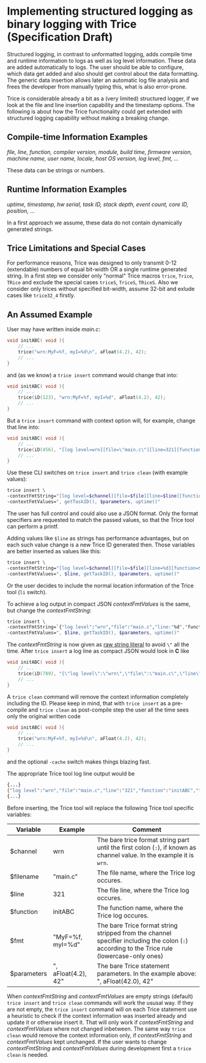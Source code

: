 # Implementing structured logging as binary logging with Trice (Specification Draft)

Structured logging, in contrast to unformatted logging, adds compile time and runtime information to logs as well as log level information. These data are added automatically to logs. The user should be able to configure, which data get added and also should get control about the data formatting. The generic data insertion allows later an automatic log file analysis and frees the developer from manually typing this, what is also error-prone.

Trice is considerable already a bit as a (very limited) structured logger, if we look at the file and line insertion capability and the timestamp options. The following is about how the Trice functionality could get extended with structured logging capability without making a breaking change.

## Compile-time Information Examples

*file, line, function, compiler version, module, build time, firmware version, machine name, user name, locale, host OS version, log level, fmt, ...*

These data can be strings or numbers.

## Runtime Information Examples

*uptime, timestamp, hw serial, task ID, stack depth, event count, core ID, position, ...*

In a first approach we assume, these data do not contain dynamically generated strings.

## Trice Limitations and Special Cases

For performance reasons, Trice was designed to only transmit 0-12 (extendable) numbers of equal bit-width OR a single runtime generated string. In a first step we consider only "normal" Trice macros `trice`, `Trice`, `TRice` and exclude the special cases `triceS`, `TriceS`, `TRiceS`. Also we consider only trices without specified bit-width, assume 32-bit and exlude cases like `trice32_4` firstly.

## An Assumed Example

User may have written inside *main.c*:

```C
void initABC( void ){
    // ...
    trice("wrn:MyF=%f, myI=%d\n", aFloat(4.2), 42);
    // ...
}
```

and (as we know) a `trice insert` command would change that into:

```C
void initABC( void ){
    // ...
    trice(iD(123), "wrn:MyF=%f, myI=%d", aFloat(4.2), 42);
    // ...
}
```

But a `trice insert` command with context option will, for example, change that line into:

```C
void initABC( void ){
    // ...
    trice(iD(456), "[log level=wrn][file=\"main.c\"][line=321][function=initABC][taskID=%x][fmt=\"MyF=%f, myI=%d\"][uptime=%08us]\n", getTaskID(), aFloat(4.2), 42), uptime()) ;
    // ...
}
```

Use these CLI switches on `trice insert` and `trice clean` (with example values):

```bash
trice insert \
-contextFmtString="[log level=$channel][file=$file][line=$line][function=$function][taskID=%x][fmt=$fmt][uptime=%08us]\n" \
-contextFmtValues=", getTaskID(), $parameters, uptime()"
```

The user has full control and could also use a JSON format. Only the format specifiers are requested to match the passed values, so that the Trice tool can perform a printf.

Adding values like `$line` as strings has performance advantages, but on each such value change is a new Trice ID generated then. Those variables are better inserted as values like this:

```bash
trice insert \
-contextFmtString="[log level=$channel][file=$file][line=%d][function=$function][taskID=%x][fmt=$fmt][uptime=%08us]\n" \
-contextFmtValues=", $line, getTaskID(), $parameters, uptime()"
```

Or the user decides to include the normal location information of the Trice tool (`li` switch).

To achieve a log output in compact JSON *contextFmtValues* is the same, but change the *contextFmtString*:

```bash
trice insert \
-contextFmtString=`{"log level":"wrn","file":"main.c","line:"%d","function":"$function","taskID":"%x","fmt":"MyF=%f, myI=%d","uptime":%08u us"}\n` \
-contextFmtValues=", $line, getTaskID(), $parameters, uptime()"
```

The *contextFmtString* is now given as [raw string literal](https://go.dev/ref/spec#String_literals) to avoid `\"` all the time. After `trice insert` a log line as compact JSON would look in **C** like

```C
void initABC( void ){
    // ...
    trice(iD(789), "{\"log level\":\"wrn\",\"file\":\"main.c\",\"line\":\"%d\",\"function\":\"initABC\",\"taskID\":\"%x\",\"fmt\":\"MyF=%f, myI=%d\",\"uptime\":\"%08u us\"}\n', $line, getTaskID(), aFloat(4.2), 42), uptime());
    // ...
}
```

A `trice clean` command will remove the context information completely including the ID. Please keep in mind, that with `trice insert` as a pre-compile and `trice clean` as post-compile step the user all the time sees only the original written code

```C
void initABC( void ){
    // ...
    trice("wrn:MyF=%f, myI=%d\n", aFloat(4.2), 42);
    // ...
}
```

and the optional `-cache` switch makes things blazing fast.

The appropriate Trice tool log line output would be

```bash
{...}
{"log level":"wrn","file":"main.c","line":"321","function":"initABC","taskID":"0x123","fmt":"MyF=4.2000, myI=42","uptime":"12345678 us"}
{...}
```

Before inserting, the Trice tool will replace the following Trice tool specific variables:

| Variable    | Example             | Comment                                                                                                                                      |
| ----------- | ------------------- | -------------------------------------------------------------------------------------------------------------------------------------------- |
| $channel    | wrn                 | The bare trice format string part until the first colon (`:`), if known as channel value. In the example it is `wrn`.                        |
| $filename   | "main.c"            | The file name, where the Trice log occures.                                                                                                  |
| $line       | 321                 | The file line, where the Trice log occures.                                                                                                  |
| $function   | initABC             | The function name, where the Trice log occures.                                                                                              |
| $fmt        | "MyF=%f, myI=%d"    | The bare Trice format string stripped from the channel specifier including the colon (`:`) according to the Trice rule (lowercase-only ones) |
| $parameters | ", aFloat(4.2), 42" | The bare Trice statement parameters. In the example above: ", aFloat(42.0), 42"                                                              |

When *contextFmtString* and *contextFmtValues* are empty strings (default) `trice insert` and `trice clean` commands will work the ususal way.
If they are not empty, the `trice insert` command will on each Trice statement use a heuristic to check if the context information was inserted already and update it or otherwise insert it. That will only work if *contextFmtString* and *contextFmtValues* where not changed inbetween. The same way `trice clean` would remove the context information only, if *contextFmtString* and *contextFmtValues* kept unchanged. If the user wants to change *contextFmtString* and *contextFmtValues* during development first a `trice clean` is needed.


<!--

for example according to a configuration file.

    A trice insert -runtimeContext command would only add the runtime information trice(iD(124), "wrn:<taskID:%d>MyValueA %d, myValue %d", getTaskID(), 11, 22);

    The compile time information goes only into a compileTimeContext.json file, similar to file and line already now inside li.json and is displayed by the Trice tool according to the configuration.

    So a triceConfiguration.json file could get specified, where the user selects, which compile time and runtime information should be added, how to obtain it and also how this information should look like.

    Example: TRice("MSG:day is %d\n", Val); -> with trice insert -fullContext this gets:

    trice(200), "context: [hw=%x] [core=%x] [log level=MSG] [fn=main] [build time=2025-06-10_12:34:56] [weekday is %d]\n", getHwSerial(), getCoreID(), Val);

Runtime generated strings need their own separate Trice. triceS("name=%20s\n", sVal); type Trice logs can get compile time context added by format string extension, but not get runtime context added. Also including runtime generated strings as runtime context in to "normal" Trice logs is not possible within the same Trice statement. How to handle that in a clean way?

Example: TRiceS("MSG:weekday is %10s\n", sVal); -> with trice insert -fullContext this gets:

trice(201), "runtimeContext: [hw=%x] [core=%x]", getHwSerial(), getCoreID()); TRiceS(iD(203), "compileTimeContext:[log level=MSG] [fn=main] [build time=2025-06-10_12:34:56] [weekday is %10s]\n", sVal);

-->